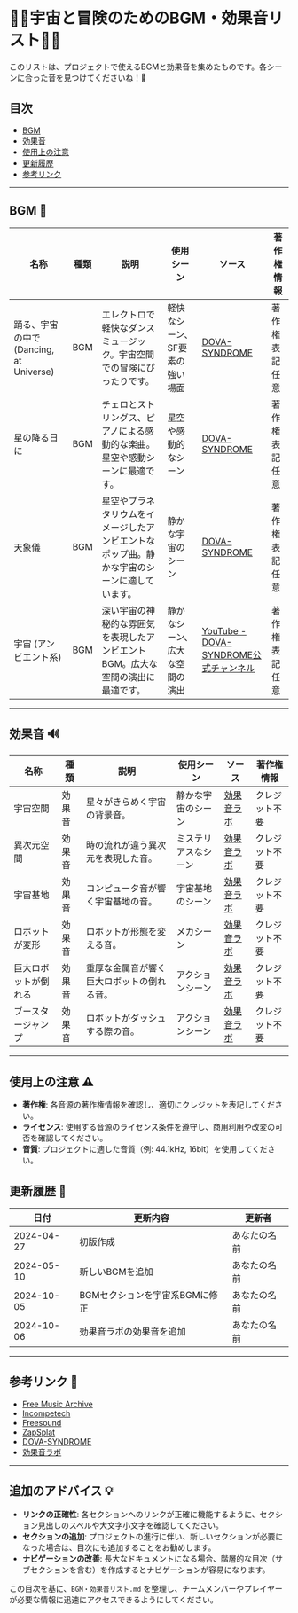 # 🌌✨宇宙と冒険のためのBGM・効果音リスト🚀🎶

このリストは、プロジェクトで使えるBGMと効果音を集めたものです。各シーンに合った音を見つけてくださいね！💫

## 目次

- [BGM](#bgm)
- [効果音](#効果音)
- [使用上の注意](#使用上の注意)
- [更新履歴](#更新履歴)
- [参考リンク](#参考リンク)

---

## BGM 🎵

| 名称                              | 種類  | 説明                                             | 使用シーン            | ソース                                                                           | 著作権情報   |
| ------------------------------- | --- | ---------------------------------------------- | ---------------- | ----------------------------------------------------------------------------- | ------- |
| 踊る、宇宙の中で (Dancing, at Universe) | BGM | エレクトロで軽快なダンスミュージック。宇宙空間での冒険にぴったりです。            | 軽快なシーン、SF要素の強い場面 | [DOVA-SYNDROME](https://dova-s.jp)                                            | 著作権表記任意 |
| 星の降る日に                          | BGM | チェロとストリングス、ピアノによる感動的な楽曲。星空や感動シーンに最適です。         | 星空や感動的なシーン       | [DOVA-SYNDROME](https://dova-s.jp)                                            | 著作権表記任意 |
| 天象儀                             | BGM | 星空やプラネタリウムをイメージしたアンビエントなポップ曲。静かな宇宙のシーンに適しています。 | 静かな宇宙のシーン        | [DOVA-SYNDROME](https://dova-s.jp)                                            | 著作権表記任意 |
| 宇宙 (アンビエント系)                    | BGM | 深い宇宙の神秘的な雰囲気を表現したアンビエントBGM。広大な空間の演出に最適です。      | 静かなシーン、広大な空間の演出  | [YouTube - DOVA-SYNDROME公式チャンネル](https://www.youtube.com/watch?v=3zisXY_kahA) | 著作権表記任意 |

---

## 効果音 🔊

| 名称                  | 種類   | 説明                                | 使用シーン         | ソース                              | 著作権情報   |
| ------------------- | ---- | --------------------------------- | -------------- | -------------------------------- | ------- |
| 宇宙空間              | 効果音  | 星々がきらめく宇宙の背景音。              | 静かな宇宙のシーン   | [効果音ラボ](https://soundeffect-lab.info/) | クレジット不要 |
| 異次元空間            | 効果音  | 時の流れが違う異次元を表現した音。        | ミステリアスなシーン | [効果音ラボ](https://soundeffect-lab.info/) | クレジット不要 |
| 宇宙基地              | 効果音  | コンピュータ音が響く宇宙基地の音。        | 宇宙基地のシーン     | [効果音ラボ](https://soundeffect-lab.info/) | クレジット不要 |
| ロボットが変形         | 効果音  | ロボットが形態を変える音。               | メカシーン         | [効果音ラボ](https://soundeffect-lab.info/) | クレジット不要 |
| 巨大ロボットが倒れる     | 効果音  | 重厚な金属音が響く巨大ロボットの倒れる音。 | アクションシーン     | [効果音ラボ](https://soundeffect-lab.info/) | クレジット不要 |
| ブースタージャンプ      | 効果音  | ロボットがダッシュする際の音。           | アクションシーン     | [効果音ラボ](https://soundeffect-lab.info/) | クレジット不要 |

---

## 使用上の注意 ⚠️

- **著作権**: 各音源の著作権情報を確認し、適切にクレジットを表記してください。
- **ライセンス**: 使用する音源のライセンス条件を遵守し、商用利用や改変の可否を確認してください。
- **音質**: プロジェクトに適した音質（例: 44.1kHz, 16bit）を使用してください。

## 更新履歴 📝

| 日付         | 更新内容               | 更新者    |
| ---------- | ------------------ | ------ |
| 2024-04-27 | 初版作成               | あなたの名前 |
| 2024-05-10 | 新しいBGMを追加          | あなたの名前 |
| 2024-10-05 | BGMセクションを宇宙系BGMに修正 | あなたの名前 |
| 2024-10-06 | 効果音ラボの効果音を追加     | あなたの名前 |

---

## 参考リンク 🔗

- [Free Music Archive](https://freemusicarchive.org/)
- [Incompetech](https://incompetech.com/)
- [Freesound](https://freesound.org/)
- [ZapSplat](https://www.zapsplat.com/)
- [DOVA-SYNDROME](https://dova-s.jp)
- [効果音ラボ](https://soundeffect-lab.info/)

---

## 追加のアドバイス 💡

- **リンクの正確性**: 各セクションへのリンクが正確に機能するように、セクション見出しのスペルや大文字小文字を確認してください。
- **セクションの追加**: プロジェクトの進行に伴い、新しいセクションが必要になった場合は、目次にも追加することをお勧めします。
- **ナビゲーションの改善**: 長大なドキュメントになる場合、階層的な目次（サブセクションを含む）を作成するとナビゲーションが容易になります。

この目次を基に、`BGM・効果音リスト.md` を整理し、チームメンバーやプレイヤーが必要な情報に迅速にアクセスできるようにしてください。